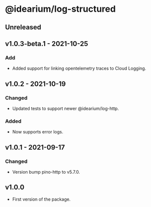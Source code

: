 # @idearium/log-structured

## Unreleased

## v1.0.3-beta.1 - 2021-10-25

### Add

-   Added support for linking opentelemetry traces to Cloud Logging.

## v1.0.2 - 2021-10-19

### Changed

-   Updated tests to support newer @idearium/log-http.

### Added

-   Now supports error logs.

## v1.0.1 - 2021-09-17

### Changed

-   Version bump pino-http to v5.7.0.

## v1.0.0

-   First version of the package.
